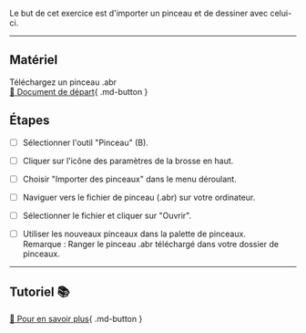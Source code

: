 <style>.md-footer{display:none;}</style>

Le but de cet exercice est d'importer un pinceau et de dessiner avec celui-ci. 
***  

## Matériel
Téléchargez un pinceau .abr    
[📁 Document de départ](https://cmontmorency365-my.sharepoint.com/:f:/g/personal/flpilote_cmontmorency_qc_ca/EjTovTEwij5BtymW2Q1Gk9YBZGKkOx5sT8k0pYhJrxNNOg?e=0CzEnQ){ .md-button }   <br>



## Étapes
- [ ] Sélectionner l'outil "Pinceau" (B).
- [ ] Cliquer sur l'icône des paramètres de la brosse en haut.
- [ ] Choisir "Importer des pinceaux" dans le menu déroulant.
- [ ] Naviguer vers le fichier de pinceau (.abr) sur votre ordinateur.
- [ ] Sélectionner le fichier et cliquer sur "Ouvrir".
- [ ] Utiliser les nouveaux pinceaux dans la palette de pinceaux.    <br> 
Remarque : Ranger le pinceau .abr téléchargé dans votre dossier de pinceaux. 



***  
## Tutoriel 📚
[📖 Pour en savoir plus](https://cmontmorency365-my.sharepoint.com/:f:/g/personal/flpilote_cmontmorency_qc_ca/EjTovTEwij5BtymW2Q1Gk9YBZGKkOx5sT8k0pYhJrxNNOg?e=eIDdKn){ .md-button }   <br>


